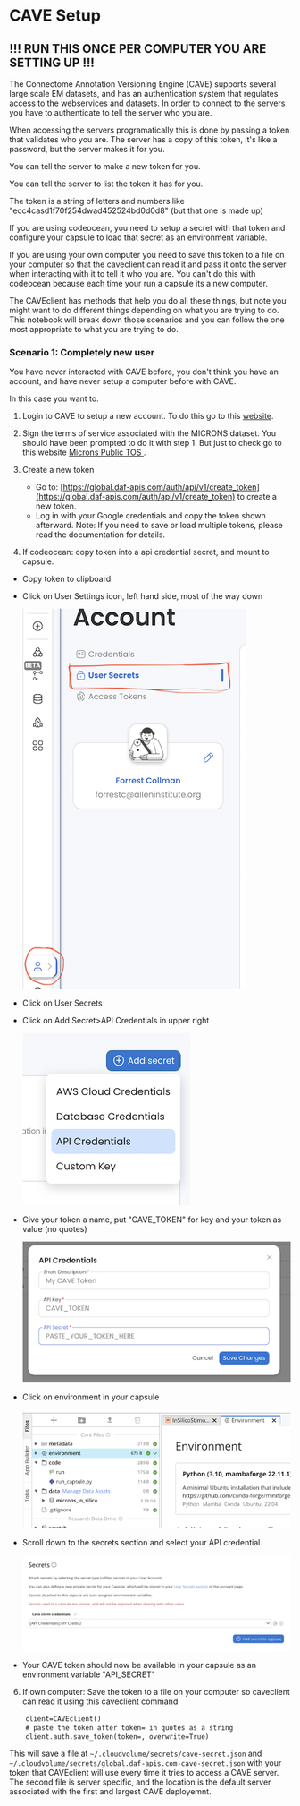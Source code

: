 # CAVE Setup

## !!! RUN THIS ONCE PER COMPUTER YOU ARE SETTING UP !!!

The Connectome Annotation Versioning Engine (CAVE) supports several large scale EM datasets, and has an authentication system that regulates access to the webservices and datasets. In order to connect to the servers you have to authenticate to tell the server who you are.  

When accessing the servers programatically this is done by passing a token that validates who you are.
The server has a copy of this token, it's like a password, but the server makes it for you.

You can tell the server to make a new token for you.

You can tell the server to list the token it has for you.

The token is a string of letters and numbers like "ecc4casd1f70f254dwad452524bd0d0d8" (but that one is made up)

If you are using codeocean, you need to setup a secret with that token and configure your capsule to load that secret as an environment variable. 

If you are using your own computer you need to save this token to a file on your computer so that the caveclient can read it and pass it onto the server when interacting with it to tell it who you are.  You can't do this with codeocean because each time your run a capsule its a new computer.

The CAVEclient has methods that help you do all these things, but note you might want to do different things depending on what you are trying to do.  This notebook will break down those scenarios and you can follow the one most appropriate to what you are trying to do.

### Scenario 1: Completely new user

You have never interacted with CAVE before, you don't think you have an account, and have never setup a computer before with CAVE.

In this case you want to.
1. Login to CAVE to setup a new account. To do this go to this [website](https://minnie.microns-daf.com/materialize/views/datastack/minnie65_public).
   
3. Sign the terms of service associated with the MICRONS dataset. You should have been prompted to do it with step 1. But just to check go to this website <a href="https://global.daf-apis.com/sticky_auth/api/v1/tos/2/accept"> Microns Public TOS </a>.
   
2. Create a new token

    * Go to: [https://global.daf-apis.com/auth/api/v1/create_token](https://global.daf-apis.com/auth/api/v1/create_token) to create a new token.
    * Log in with your Google credentials and copy the token shown afterward.
       Note: If you need to save or load multiple tokens, please read the documentation for details.
   
4. If codeocean: copy token into a api credential secret, and mount to capsule.
   
* Copy token to clipboard
* Click on User Settings icon, left hand side, most of the way down

   ![user_settings](workshop2/images/user_settings.png)
   
* Click on User Secrets
* Click on Add Secret>API Credentials in upper right

    ![api_creds](workshop2/images/api_creds.png)
  
* Give your token a name, put "CAVE_TOKEN" for key and your token as value (no quotes)

   ![api_creds](workshop2/images/cave_token.png)

* Click on environment in your capsule

    ![environment](workshop2/images/environment.png)

* Scroll down to the secrets section and select your API credential

    ![secrets](workshop2/images/secrets.png)
 

* Your CAVE token should now be available in your capsule as an environment variable "API_SECRET"
6. If own computer: Save the token to a file on your computer so caveclient can read it using this caveclient command

```
    client=CAVEclient()
    # paste the token after token= in quotes as a string
    client.auth.save_token(token=, overwrite=True)

```

This will save a file at ```~/.cloudvolume/secrets/cave-secret.json``` and ```~/.cloudvolume/secrets/global.daf-apis.com-cave-secret.json``` with your token that CAVEclient will use every time it tries to access a CAVE server. The second file is server specific, and the location is the default server associated with the first and largest CAVE deployemnt.
